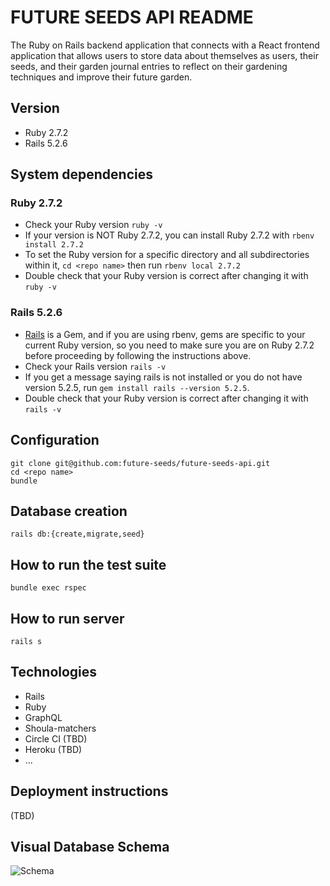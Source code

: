 # FUTURE SEEDS API README
The Ruby on Rails backend application that connects with a React frontend application that allows users to store data about themselves as users, their seeds, and their garden journal entries to reflect on their gardening techniques and improve their future garden.

## Version
- Ruby 2.7.2
- Rails 5.2.6

## System dependencies
### Ruby 2.7.2
- Check your Ruby version `ruby -v`
- If your version is NOT Ruby 2.7.2, you can install Ruby 2.7.2 with `rbenv install 2.7.2`
- To set the Ruby version for a specific directory and all subdirectories within it, `cd <repo name>` then run `rbenv local 2.7.2`
- Double check that your Ruby version is correct after changing it with `ruby -v`

### Rails 5.2.6
- [Rails](https://guides.rubyonrails.org/v5.0/getting_started.html) is a Gem, and if you are using rbenv, gems are specific to your current Ruby version, so you need to make sure you are on Ruby 2.7.2 before proceeding by following the instructions above.
- Check your Rails version `rails -v`
- If you get a message saying rails is not installed or you do not have version 5.2.5, run `gem install rails --version 5.2.5`.
- Double check that your Ruby version is correct after changing it with `rails -v`

## Configuration
```
git clone git@github.com:future-seeds/future-seeds-api.git
cd <repo name>
bundle
```

## Database creation
```
rails db:{create,migrate,seed}
```

## How to run the test suite
```
bundle exec rspec
```

## How to run server
```
rails s
```

## Technologies
- Rails
- Ruby
- GraphQL
- Shoula-matchers
- Circle CI (TBD)
- Heroku (TBD)
- ...

## Deployment instructions
(TBD)

## Visual Database Schema
![Schema](https://user-images.githubusercontent.com/81220681/137773360-8031d4ac-a1e0-413b-9e91-dbb4803d424e.png)
